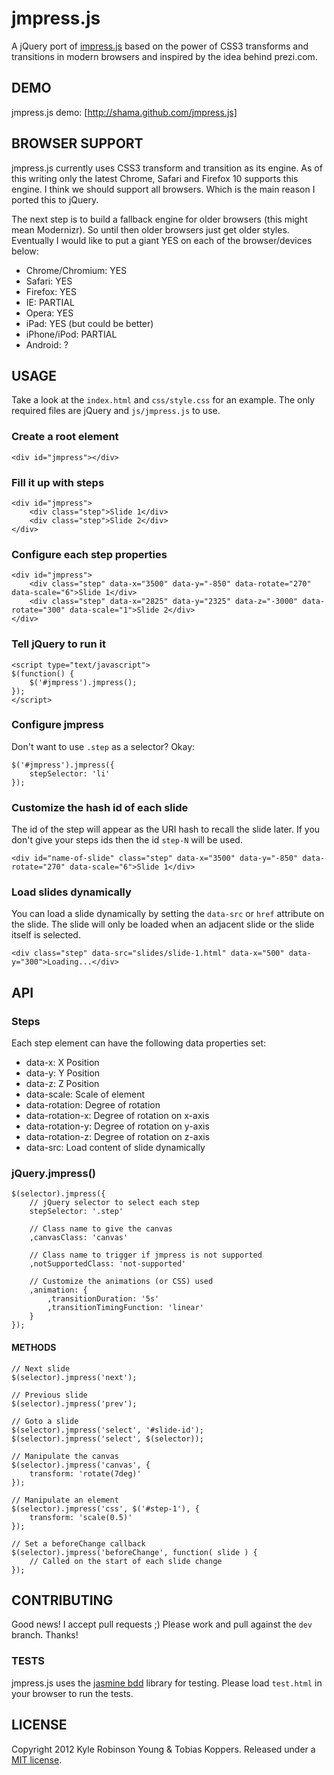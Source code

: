 # jmpress.js

A jQuery port of [impress.js](https://github.com/bartaz/impress.js) based on the
power of CSS3 transforms and transitions in modern browsers and inspired by the
idea behind prezi.com.

## DEMO

jmpress.js demo: [http://shama.github.com/jmpress.js]

## BROWSER SUPPORT

jmpress.js currently uses CSS3 transform and transition as its engine. As of
this writing only the latest Chrome, Safari and Firefox 10 supports this engine.
I think we should support all browsers. Which is the main reason I ported this
to jQuery.

The next step is to build a fallback engine for older browsers (this might mean
Modernizr). So until then older browsers just get older styles. Eventually I
would like to put a giant YES on each of the browser/devices below:

* Chrome/Chromium: YES
* Safari: YES
* Firefox: YES
* IE: PARTIAL
* Opera: YES
* iPad: YES (but could be better)
* iPhone/iPod: PARTIAL
* Android: ?

## USAGE

Take a look at the `index.html` and `css/style.css` for an example.
The only required files are jQuery and `js/jmpress.js` to use.

### Create a root element

    <div id="jmpress"></div>

### Fill it up with steps

    <div id="jmpress">
        <div class="step">Slide 1</div>
        <div class="step">Slide 2</div>
    </div>

### Configure each step properties

    <div id="jmpress">
        <div class="step" data-x="3500" data-y="-850" data-rotate="270" data-scale="6">Slide 1</div>
        <div class="step" data-x="2825" data-y="2325" data-z="-3000" data-rotate="300" data-scale="1">Slide 2</div>
    </div>

### Tell jQuery to run it

    <script type="text/javascript">
    $(function() {
        $('#jmpress').jmpress();
    });
    </script>

### Configure jmpress

Don't want to use `.step` as a selector? Okay:

    $('#jmpress').jmpress({
        stepSelector: 'li'
    });

### Customize the hash id of each slide

The id of the step will appear as the URI hash to recall the slide later. If you
don't give your steps ids then the id `step-N` will be used.

    <div id="name-of-slide" class="step" data-x="3500" data-y="-850" data-rotate="270" data-scale="6">Slide 1</div>

### Load slides dynamically

You can load a slide dynamically by setting the `data-src` or `href` attribute
on the slide. The slide will only be loaded when an adjacent slide or the slide
itself is selected.

    <div class="step" data-src="slides/slide-1.html" data-x="500" data-y="300">Loading...</div>

## API

### Steps

Each step element can have the following data properties set:

* data-x: X Position
* data-y: Y Position
* data-z: Z Position
* data-scale: Scale of element
* data-rotation: Degree of rotation
* data-rotation-x: Degree of rotation on x-axis
* data-rotation-y: Degree of rotation on y-axis
* data-rotation-z: Degree of rotation on z-axis
* data-src: Load content of slide dynamically

### jQuery.jmpress()

    $(selector).jmpress({
        // jQuery selector to select each step
        stepSelector: '.step'

        // Class name to give the canvas
        ,canvasClass: 'canvas'

        // Class name to trigger if jmpress is not supported
        ,notSupportedClass: 'not-supported'

        // Customize the animations (or CSS) used
        ,animation: {
            ,transitionDuration: '5s'
            ,transitionTimingFunction: 'linear'
        }
    });

#### METHODS

    // Next slide
    $(selector).jmpress('next');

    // Previous slide
    $(selector).jmpress('prev');

    // Goto a slide
    $(selector).jmpress('select', '#slide-id');
    $(selector).jmpress('select', $(selector));

    // Manipulate the canvas
    $(selector).jmpress('canvas', {
        transform: 'rotate(7deg)'
    });

    // Manipulate an element
    $(selector).jmpress('css', $('#step-1'), {
        transform: 'scale(0.5)'
    });

    // Set a beforeChange callback
    $(selector).jmpress('beforeChange', function( slide ) {
        // Called on the start of each slide change
    });

## CONTRIBUTING

Good news! I accept pull requests ;) Please work and pull against the `dev`
branch. Thanks!

### TESTS

jmpress.js uses the [jasmine bdd](http://pivotal.github.com/jasmine/) library
for testing. Please load `test.html` in your browser to run the tests.

## LICENSE

Copyright 2012 Kyle Robinson Young & Tobias Koppers. Released under a
[MIT license](http://www.opensource.org/licenses/mit-license.php).